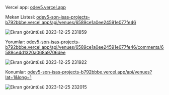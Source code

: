 Vercel app: [odev5.vercel.app](https://odev5.vercel.app)

Mekan Listesi: [odev5-son-isas-projects-b792bbbe.vercel.app/api/venues/6589ce1a0ee24591e077fe46](https://odev5-son-isas-projects-b792bbbe.vercel.app/api/venues/6589ce1a0ee24591e077fe46)

![Ekran görüntüsü 2023-12-25 231859](https://github.com/isaulutepe/Odev5/assets/114800514/90b4f1e4-9917-4371-a347-74457795dc24)

Yorumlar: [odev5-son-isas-projects-b792bbbe.vercel.app/api/venues/6589ce1a0ee24591e077fe46/comments/6589ce4d1320a068a9706dee](https://odev5-son-isas-projects-b792bbbe.vercel.app/api/venues/6589ce1a0ee24591e077fe46/comments/6589ce4d1320a068a9706dee)

![Ekran görüntüsü 2023-12-25 231922](https://github.com/isaulutepe/Odev5/assets/114800514/b2110199-5701-43cb-b68c-ecf835f97905)

Konumlar: [odev5-son-isas-projects-b792bbbe.vercel.app/api/venues?lat=1&long=1](https://odev5-son-isas-projects-b792bbbe.vercel.app/api/venues?lat=1&long=1)

![Ekran görüntüsü 2023-12-25 232015](https://github.com/isaulutepe/Odev5/assets/114800514/393d82fb-6e7f-4098-9cea-ecf52d67ec79)
